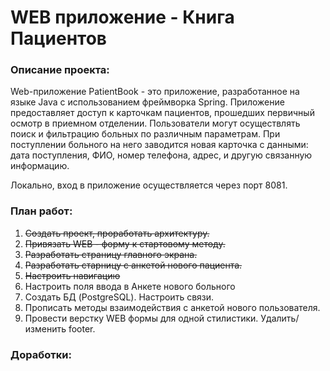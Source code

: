 # WEB приложение - Книга Пациентов

### Описание проекта:

Web-приложение PatientBook - это приложение, 
разработанное на языке Java с использованием фреймворка Spring. Приложение 
предоставляет доступ к карточкам пациентов, прошедших первичный осмотр
в приемном отделении. Пользователи могут осуществлять поиск и фильтрацию больных 
по различным параметрам. При поступлении больного на него заводится новая карточка
с данными: дата поступления, ФИО, номер телефона, адрес, и другую связанную 
информацию. 

Локально, вход в приложение осуществляется через порт 8081.

### План работ:
1. ~~Создать проект, проработать архитектуру.~~
1. ~~Привязать WEB - форму к стартовому методу.~~
2. ~~Разработать страницу главного экрана.~~
3. ~~Разработать старницу с анкетой нового пациента.~~
4. ~~Настроить навигацию~~
5. Настроить поля ввода в Анкете нового больного
2. Создать БД (PostgreSQL). Настроить связи.
3. Прописать методы взаимодействия с анкетой нового пользователя.
4. Провести верстку WEB формы для одной стилистики. Удалить/изменить footer.


### Доработки:
